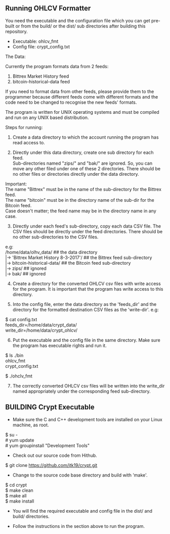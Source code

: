 Running OHLCV Formatter
-----------------------

You need the executable and the configuration file which you can get pre-built 
or from the build/ or the dist/ sub directories after building this repository.

- Executable: ohlcv_fmt
- Config file: crypt_config.txt

The Data:

Currently the program formats data from 2 feeds:
1. Bittrex Market History feed
2. bitcoin-historical-data feed

If you need to format data from other feeds, please provide them to the programmer
because different feeds come with different formats and the code need to be
changed to recognise the new feeds' formats.

The program is written for UNIX operating systems and must be compiled and run on
any UNIX based distribution.

Steps for running:

1. Create a data directory to which the account running the program has read access to.  

2. Directly under this data directory, create one sub directory for each feed.  
Sub-directories named "zips/" and "bak/" are ignored. So, you can move any other
filed under one of these 2 directories.  There should be no other files or directories
directly under the data directory.  
  
Important:  
The name "Bittrex" must be in the name of the sub-directory for the Bittrex feed.  
The name "bitcoin" must be in the directory name of the sub-dir for the Bitcoin feed.  
Case doesn't matter; the feed name may be in the directory name in any case.  

3. Directly under each feed's sub-directory, copy each data CSV file. The CSV files
should be directly under the feed directories. There should be no other sub-directories
to the CSV files.  
  
e.g:  
	/home/data/olhv_data/						## the data directory  
	|-> 'Bittrex Market History 8-3-2017'/		## the Bittrex feed sub-directory  
	|-> bitcoin-historical-data/				## the Bitcoin feed sub-directory  
	|-> zips/									## ignored  
	|-> bak/									## ignored  
	
4. Create a directory for the converted OHLCV csv files with write access for the program.
It is important that the program has write access to this directory.  

5. Into the config file, enter the data directory as the 'feeds_dir' and the directory
for the formatted destination CSV files as the 'write-dir'. e.g:  
  
$ cat config.txt  
feeds_dir=/home/data/crypt_data/  
write_dir=/home/data/crypt_ohlcv/  

6.  Put the executable and the config file in the same directory.
Make sure the program has executable rights and run it.  
  
$ ls ./bin  
ohlcv_fmt  
crypt_config.txt  
  
$ ./ohclv_fmt  
  
7.  The correctly converted OHLCV csv files will be written into the write_dir
named appropriately under the corresponding feed sub-directory.  
  
  
  
BUILDING Crypt Executable  
-------------------------  
  
* Make sure the C and C++ development tools are installed on your Linux machine, as root.  
   
 $ su -   
 \# yum update  
 \# yum groupinstall "Development Tools"  
  
* Check out our source code from Hithub.  
  
$ git clone https://github.com/jtk19/crypt.git  
  
* Change to the source code base directory and build with 'make'.  
  
$ cd crypt  
$ make clean  
$ make all  
$ make install  
  
* You will find the required executable and config file in the dist/ and build/ directories.  
  
* Follow the instructions in the section above to run the program.  
  





 





